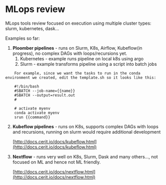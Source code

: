 # MLops review 
MLops tools review focused on execution using multiple cluster types: slurm, kubernetes, dask...

Examples so far:
1. **Ploomber pipelines** - runs on Slurm, K8s, Airflow, Kubeflow(in progress), no complex DAGs with loops/recursions yet.
   1. Kubernetes - example runs pipeline on local k8s using argo
   2. Slurm - example transforms pipeline using a script into batch jobs
   
```
    For example, since we want the tasks to run in the conda environment we created, edit the template.sh so it looks like this:

    #!/bin/bash
    #SBATCH --job-name={{name}}
    #SBATCH --output=result.out
    #
    
    # activate myenv
    conda activate myenv
    srun {{command}}
```
2. **Kubeflow pipelines** - runs on K8s, supports complex DAGs with loops and recursions, running on slurm would require additional development

   [http://docs.cerit.io/docs/kubeflow.html](http://docs.cerit.io/docs/kubeflow.html)

3. **Nextflow** - runs very well on K8s, Slurm, Dask and many others..., not focused on ML and hence not ML friendly. 

   [http://docs.cerit.io/docs/nextflow.html](http://docs.cerit.io/docs/nextflow.html)
